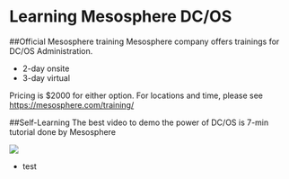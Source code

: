 # Learning Mesosphere DC/OS

##Official Mesosphere training
Mesosphere company offers trainings for DC/OS Administration.

* 2-day onsite 
* 3-day virtual

Pricing is $2000 for either option. For locations and time, please see https://mesosphere.com/training/

##Self-Learning
The best video to demo the power of DC/OS is 7-min tutorial done by Mesosphere

[![](http://img.youtube.com/vi/0I6qG9RQUnY/0.jpg)](https://www.youtube.com/watch?v=0I6qG9RQUnY)


- test
